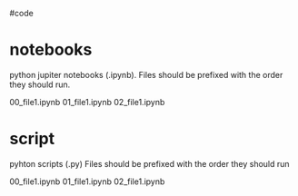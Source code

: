 #code

# notebooks

python jupiter notebooks (.ipynb). Files should be prefixed with the order they should run.

00_file1.ipynb
01_file1.ipynb
02_file1.ipynb

# script

pyhton scripts (.py) Files should be prefixed with the order they should run

00_file1.ipynb
01_file1.ipynb
02_file1.ipynb
